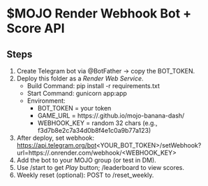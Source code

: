 # $MOJO Render Webhook Bot + Score API

## Steps
1) Create Telegram bot via @BotFather → copy the BOT_TOKEN.
2) Deploy this folder as a *Render Web Service*.
   - Build Command: pip install -r requirements.txt
   - Start Command: gunicorn app:app
   - Environment:
     - BOT_TOKEN = your token
     - GAME_URL  = https://<you>.github.io/mojo-banana-dash/
     - WEBHOOK_KEY = random 32 chars (e.g., f3d7b8e2c7a34d0b8f4e1c0a9b77a123)
3) After deploy, set webhook:
   https://api.telegram.org/bot<YOUR_BOT_TOKEN>/setWebhook?url=https://<your-app>.onrender.com/webhook/<WEBHOOK_KEY>
4) Add the bot to your MOJO group (or test in DM).
5) Use /start to get *Play* button; /leaderboard to view scores.
6) Weekly reset (optional): POST to /reset_weekly.